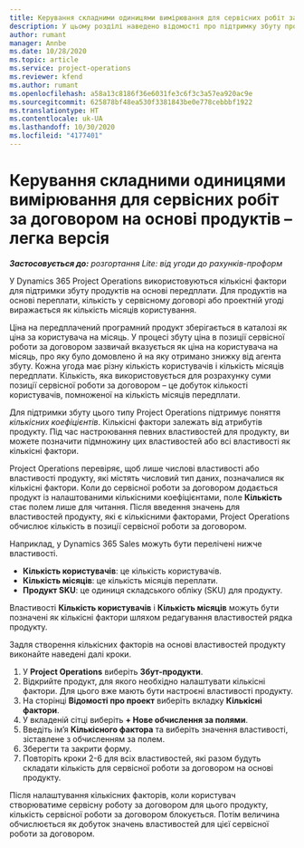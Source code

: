 ```yaml
---
title: Керування складними одиницями вимірювання для сервісних робіт за договором на основі продуктів – легка версія
description: У цьому розділі наведено відомості про підтримку збуту продуктів на основі передплати.
author: rumant
manager: Annbe
ms.date: 10/28/2020
ms.topic: article
ms.service: project-operations
ms.reviewer: kfend
ms.author: rumant
ms.openlocfilehash: a58a13c8186f36e6031fe3c6f3c3a57ea920ac9e
ms.sourcegitcommit: 625878bf48ea530f3381843be0e778cebbbf1922
ms.translationtype: HT
ms.contentlocale: uk-UA
ms.lasthandoff: 10/30/2020
ms.locfileid: "4177401"
---
```

# <a name="manage-complex-units-for-product-based-contract-lines---lite"></a>Керування складними одиницями вимірювання для сервісних робіт за договором на основі продуктів – легка версія

_**Застосовується до:** розгортання Lite: від угоди до рахунків-проформ_

У Dynamics 365 Project Operations використовуються кількісні фактори для підтримки збуту продуктів на основі передплати. Для продуктів на основі переплати, кількість у сервісному договорі або проектній угоді виражається як кількість місяців користування.

Ціна на передплачений програмний продукт зберігається в каталозі як ціна за користувача на місяць. У процесі збуту ціна в позиції сервісної роботи за договором зазвичай вказується як ціна на користувача на місяць, про яку було домовлено й на яку отримано знижку від агента збуту. Кожна угода має різну кількість користувачів і кількість місяців передплати. Кількість, яка використовується для розрахунку суми позиції сервісної роботи за договором – це добуток кількості користувачів, помноженої на кількість місяців передплати.

Для підтримки збуту цього типу Project Operations підтримує поняття *кількісних коефіцієнтів*. Кількісні фактори залежать від атрибутів продукту. Під час настроювання певних властивостей для продукту, ви можете позначити підмножину цих властивостей або всі властивості як кількісні фактори.

Project Operations перевіряє, щоб лише числові властивості або властивості продукту, які містять числовий тип даних, позначалися як кількісні фактори. Коли до сервісної роботи за договором додається продукт із налаштованими кількісними коефіцієнтами, поле **Кількість** стає полем лише для читання. Після введення значень для властивостей продукту, які є кількісними факторами, Project Operations обчислює кількість в позиції сервісної роботи за договором.

Наприклад, у Dynamics 365 Sales можуть бути перелічені нижче властивості.

- **Кількість користувачів**: це кількість користувачів.
- **Кількість місяців**: це кількість місяців переплати.
- **Продукт SKU**: це одиниця складського обліку (SKU) для продукту.

Властивості **Кількість користувачів** і **Кількість місяців** можуть бути позначені як кількісні фактори шляхом редагування властивостей рядка продукту.

Задля створення кількісних факторів на основі властивостей продукту виконайте наведені далі кроки.

1. У **Project Operations** виберіть **Збут-продукти**.
2. Відкрийте продукт, для якого необхідно налаштувати кількісні фактори. Для цього вже мають бути настроєні властивості продукту.
3. На сторінці **Відомості про проект** виберіть вкладку **Кількісні фактори**.
4. У вкладеній сітці виберіть **+ Нове обчислення за полями**.
5. Введіть ім’я **Кількісного фактора** та виберіть значення властивості, зіставлене з обчисленням за полем.
6. Зберегти та закрити форму.
7. Повторіть кроки 2-6 для всіх властивостей, які разом будуть складати кількість для сервісної роботи за договором на основі продукту.

Після налаштування кількісних факторів, коли користувач створюватиме сервісну роботу за договором для цього продукту, кількість сервісної роботи за договором блокується. Потім величина обчислюється як добуток значень властивостей для цієї сервісної роботи за договором.
